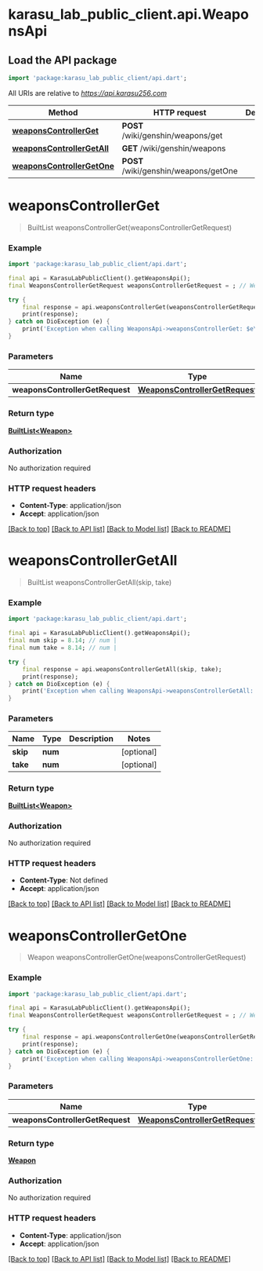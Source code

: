 # karasu_lab_public_client.api.WeaponsApi

## Load the API package
```dart
import 'package:karasu_lab_public_client/api.dart';
```

All URIs are relative to *https://api.karasu256.com*

Method | HTTP request | Description
------------- | ------------- | -------------
[**weaponsControllerGet**](WeaponsApi.md#weaponscontrollerget) | **POST** /wiki/genshin/weapons/get | 
[**weaponsControllerGetAll**](WeaponsApi.md#weaponscontrollergetall) | **GET** /wiki/genshin/weapons | 
[**weaponsControllerGetOne**](WeaponsApi.md#weaponscontrollergetone) | **POST** /wiki/genshin/weapons/getOne | 


# **weaponsControllerGet**
> BuiltList<Weapon> weaponsControllerGet(weaponsControllerGetRequest)



### Example
```dart
import 'package:karasu_lab_public_client/api.dart';

final api = KarasuLabPublicClient().getWeaponsApi();
final WeaponsControllerGetRequest weaponsControllerGetRequest = ; // WeaponsControllerGetRequest | 

try {
    final response = api.weaponsControllerGet(weaponsControllerGetRequest);
    print(response);
} catch on DioException (e) {
    print('Exception when calling WeaponsApi->weaponsControllerGet: $e\n');
}
```

### Parameters

Name | Type | Description  | Notes
------------- | ------------- | ------------- | -------------
 **weaponsControllerGetRequest** | [**WeaponsControllerGetRequest**](WeaponsControllerGetRequest.md)|  | 

### Return type

[**BuiltList&lt;Weapon&gt;**](Weapon.md)

### Authorization

No authorization required

### HTTP request headers

 - **Content-Type**: application/json
 - **Accept**: application/json

[[Back to top]](#) [[Back to API list]](../README.md#documentation-for-api-endpoints) [[Back to Model list]](../README.md#documentation-for-models) [[Back to README]](../README.md)

# **weaponsControllerGetAll**
> BuiltList<Weapon> weaponsControllerGetAll(skip, take)



### Example
```dart
import 'package:karasu_lab_public_client/api.dart';

final api = KarasuLabPublicClient().getWeaponsApi();
final num skip = 8.14; // num | 
final num take = 8.14; // num | 

try {
    final response = api.weaponsControllerGetAll(skip, take);
    print(response);
} catch on DioException (e) {
    print('Exception when calling WeaponsApi->weaponsControllerGetAll: $e\n');
}
```

### Parameters

Name | Type | Description  | Notes
------------- | ------------- | ------------- | -------------
 **skip** | **num**|  | [optional] 
 **take** | **num**|  | [optional] 

### Return type

[**BuiltList&lt;Weapon&gt;**](Weapon.md)

### Authorization

No authorization required

### HTTP request headers

 - **Content-Type**: Not defined
 - **Accept**: application/json

[[Back to top]](#) [[Back to API list]](../README.md#documentation-for-api-endpoints) [[Back to Model list]](../README.md#documentation-for-models) [[Back to README]](../README.md)

# **weaponsControllerGetOne**
> Weapon weaponsControllerGetOne(weaponsControllerGetRequest)



### Example
```dart
import 'package:karasu_lab_public_client/api.dart';

final api = KarasuLabPublicClient().getWeaponsApi();
final WeaponsControllerGetRequest weaponsControllerGetRequest = ; // WeaponsControllerGetRequest | 

try {
    final response = api.weaponsControllerGetOne(weaponsControllerGetRequest);
    print(response);
} catch on DioException (e) {
    print('Exception when calling WeaponsApi->weaponsControllerGetOne: $e\n');
}
```

### Parameters

Name | Type | Description  | Notes
------------- | ------------- | ------------- | -------------
 **weaponsControllerGetRequest** | [**WeaponsControllerGetRequest**](WeaponsControllerGetRequest.md)|  | 

### Return type

[**Weapon**](Weapon.md)

### Authorization

No authorization required

### HTTP request headers

 - **Content-Type**: application/json
 - **Accept**: application/json

[[Back to top]](#) [[Back to API list]](../README.md#documentation-for-api-endpoints) [[Back to Model list]](../README.md#documentation-for-models) [[Back to README]](../README.md)

